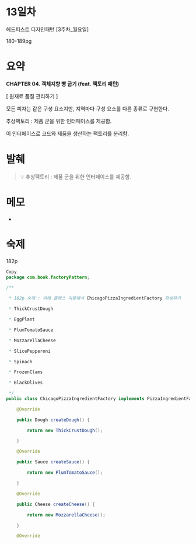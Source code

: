 # 13일차

헤드퍼스트 디자인패턴 [3주차_월요일]

180-189pg

# 요약

**CHAPTER 04. 객체지향 빵 굽기 (feat. 팩토리 패턴)**

[ 원재료 품질 관리하기 ]

모든 피자는 같은 구성 요소지만, 지역마다 구성 요소를 다른 종류로 구현한다.

추상팩토리 : 제품 군을 위한 인터페이스를 제공함.

이 인터페이스로 코드와 제품을 생산하는 팩토리를 분리함.

# 발췌

> 💡 추상팩토리 : 제품 군을 위한 인터페이스를 제공함.
> 

# 메모

- 

# 숙제

182p

```java
Copy
package com.book.factoryPattern;

/**

 * 182p 숙제 : 아래 클래스 이용해서 ChicagoPizzaIngredientFactory 완성하기

 * ThickCrustDough

 * EggPlant

 * PlumTomatoSauce

 * MozzarellaCheese

 * SlicePepperoni

 * Spinach

 * FrozenClams

 * BlackOlives

 */
public class ChicagoPizzaIngredientFactory implements PizzaIngredientFactory{

    @Override

    public Dough createDough() {

        return new ThickCrustDough();

    }

    @Override

    public Sauce createSauce() {

        return new PlumTomatoSauce();

    }

    @Override

    public Cheese createCheese() {

        return new MozzarellaCheese();

    }

    @Override

```
